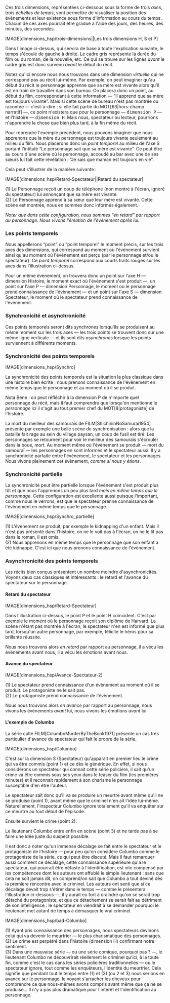 <!-- Page: Synchronicité et asynchronicité Page #133 -->

Ces trois dimensions, représentées ci-dessous sous la forme  de trois *axes*, trois *échelles de temps*, vont permettre de visualiser la position des évènements et leur existence sous forme d'information au cours du temps. Chacun de ces axes pourrait être gradué à l'aide des jours, des heures, des minutes, des secondes.

IMAGE[dimensions_hsp/trois-dimensions||Les trois dimensions H, S et P]

Dans l'image ci-dessus, qui servira de base à toute l'explication suivante, le temps s'écoule de gauche à droite. Le cadre gris représente la durée du film ou du roman, de la nouvelle, etc. Ce qui se trouve sur les lignes *avant* le cadre gris est donc survenu *avant* le début du récit.

Notez qu'ici encore nous nous trouvons dans une dimension *virtuelle* qui ne correspond pas au récit lui-même. Par exemple, on peut imaginer qu'au début du récit le personnage apprenne que sa mère est vivante alors qu'il est en train de travailler dans son bureau. On placera donc un point, au début du film, correspondant à cette information — “Il apprend que sa mère est toujours vivante”. Mais si cette scène de bureau n'est pas montrée ou racontée — c'est-à-dire : si elle fait partie du MOT[63|hors-champ narratif] —, ce point n'existera que pour le personnage — <tt>dimension P</tt> — et l'histoire — <tt>dimension H</tt>. Mais nous, spectateur ou lecteur, pourrions n'apprendre la chose que bien plus tard, à la fin même du récit.

Pour reprendre l'exemple précédent, nous pouvons imaginer que nous apprenons que la mère du personnage est toujours vivante seulement au milieu du film. Nous placerons donc un *point temporel* au milieu de l'axe S portant l'intitulé “Le personnage sait que sa mère est vivante”. Ce peut être au cours d'une scène où le personnage, accoudé au bar avec une de ses sœurs lui fait cette révélation : “Je sais que maman est toujours en vie”.

Cela peut s'illustrer de la manière suivante :

IMAGE[dimensions_hsp/Retard-Spectateur||Retard du spectateur]

<div class='small'>(1) Le Personnage reçoit un coup de téléphone (non montré à l'écran, ignoré du spectateur) lui annonçant que sa mère est vivante.</div><div class='small'>(2) Le Personnage apprend à sa sœur que leur mère est vivante. Cette scène est montrée, nous en sommes donc informés également.</div>

*Noter que dans cette configuration, nous sommes “en retard” par rapport au personnage. Nous vivons l'émotion de l'évènement après lui.*

### Les points temporels

Nous appellerons “point” ou “point temporel” le moment précis, sur les trois axes des dimensions, qui correspond au moment où l'évènement survient ainsi qu'au moment où l'évènement est perçu (par le personnage et/ou le spectateur). Ce *point temporel* correspond aux courts traits rouges sur les axes dans l'illustration ci-dessus.

Pour un même évènement, on  trouvera donc un point sur l'axe H — dimension Histoire, le moment exact où l'évènement s'est produit —, un point sur l'axe P — dimension Personnage, le moment où le personnage prend connaissance de l'évènement — et un point sur l'axe S — dimension Spectateur, le moment où le spectateur prend connaissance de l'évènement.

### Synchronicité et asynchronicité

Ces points temporels seront dits *synchrones* lorsqu'ils se produisent au même moment sur les trois axes — les trois points se trouvent donc sur une même ligne verticale — et ils sont dits *asynchrones* lorsque les points surviennent à différents moments.


### Synchronicité des points temporels

IMAGE[dimensions_hsp/Synchro]

La synchronicité des points temporels est la situation la plus classique dans une histoire bien écrite : nous prenons connaissance de l'évènement en même temps que le personnage et au moment où il se produit.

<div class='small'>Nota Bene : on peut réfléchir à la dimension P de n'importe quel personnage du récit, mais il faut comprendre que lorsqu'on mentionne le <em>personnage</em> ici il s'agit au tout premier chef du MOT[8|protagoniste] de l'histoire.</div>

La mort du meilleur des samouraïs de FILM[ShichininNoSamurai1954] présente par exemple une belle scène de synchronisation : alors que la bataille fait rage au sein du village paysan, un coup de fusil est tiré. Les personnages se retournent pour voir le meilleur des samouraïs s'écrouler dans la boue, mort. Au moment même où l'évènement se produit — mort du samouraï — les personnages en sont informés et le spectateur aussi. Il y a synchronicité parfaite entre l'évènement, le spectateur et les personnages. Nous vivons pleinement cet évènement, *comme si nous y étions*.

### Synchronicité partielle

La synchronicité peut être partielle lorsque l'évènement s'est produit plus tôt et que nous l'apprenons un peu plus tard *mais en même temps que le personnage*. Cette configuration est excellente aussi puisque l'important, comme nous le verrons, est que le spectateur prenne connaissance de l'évènement en même temps que le personnage.

IMAGE[dimensions_hsp/Synchro_partielle]

<div class="small"><div>(1) L'évènement se produit, par exemple le kidnapping d'un enfant. Mais il n'est pas présenté dans l'histoire, on ne le voit pas à l'écran, on ne le lit pas dans le roman, il est omis.</div>
<div>(2) Nous apprenons en même temps que le personnage que son enfant a été kidnappé. C'est ici que nous prenons connaissance de l'évènement.</div>
</div>

### Asynchronicité des points temporels

Les récits bien conçus présentent un nombre moindre d'asynchronicités. Voyons deux cas classiques et intéressants : le retard et l'avance du spectateur sur le personnage.

#### Retard du spectateur

IMAGE[dimensions_hsp/Retard-Spectateur]

Dans l'illustration ci-dessus, le point P et le point H coïncident. C'est par exemple le moment où le personnage reçoit son diplôme de Harvard. La scène n'étant pas montrée à l'écran, le spectateur n'en est informé que plus tard, lorsqu'un autre personnage, par exemple, félicite le héros pour sa brillante réussite.

Nous nous trouvons alors *en retard* par rapport au personnage, il a vécu les évènements avant nous, il a vécu les émotions avant nous.

#### Avance du spectateur

IMAGE[dimensions_hsp/Avance-Spectateur-2]

<div class='small'>(1) Le spectateur prend connaissance d'un évènement au moment où il se produit. Le protagoniste ne le sait pas.</div>
<div class='small'>(2) Le protagoniste prend connaissance de l'évènement.</div>

Nous nous trouvons alors *en avance* par rapport au personnage, nous vivons les évènements *avant* lui, nous vivons les émotions *avant* lui.

#### L'exemple de Columbo

La série culte FILM[ColumboMurderByTheBook1971] présente un cas très particulier d'avance du spectateur qui fait le propre de la série.

IMAGE[dimensions_hsp/Columbo]

C'est sur la dimension S (Spectateur) qu'apparait en premier lieu le crime qui va être commis (point 1) et ce dès le générique. En effet, si nous considérons un spectateur qui connait cette série policière, il sait qu'un crime va être commis sous ses yeux dans le teaser du film (les premières minutes) et il reconnait rapidement à son charisme le personnage susceptible d'en être l'auteur. 

Le spectateur sait donc qu'il va se produire un meurtre avant même qu'il ne se produise (point 1), avant même que le criminel n'en ait l'idée lui-même. Naturellement, l'inspecteur Columbo ignore totalement qu'il va enquêter sur ce meurtre au tout début de l'épisode.

Ensuite survient le crime (point 2).

Le lieutenant Columbo entre enfin en scène (point 3) et ne tarde pas à se faire une idée juste du suspect possible.

Il est donc à noter qu'un immense décalage se fait entre le spectateur et le protagoniste de l'histoire — pour peu qu'on considère Columbo comme le protagoniste de la série, ce qui peut être discuté. Mais il faut remarquer aussi comment ce décalage, cette connaissance supérieure qu'a le spectateur, qui pourrait être néfaste à l'identification, est vite compensé par les compétences dont les auteurs ont affublé le simple lieutenant : sans que cela ne soit jamais dit, on comprend/on sait que Columbo a tout deviné dès la première rencontre avec le criminel. Les auteurs ont senti que si ce décalage devait trop s'étirer dans le temps — comme le présentera l'illustration ci-dessous —, il y aurait eu fort à craindre qu'on se serait trop détaché  du protagoniste, et que ce détachement se serait fait au détriment de son intelligence : le spectateur en viendrait à se demander pourquoi le lieutenant met autant de temps à démasquer le vrai criminel.

IMAGE[dimensions_hsp/bad-Columbo]

<div class='small'>(1) Ayant pris connaissance des personnages, nous spectateurs devinons celui qui va devenir le meurtrier — le plus charismatique des personnages.</div>
<div class='small'>(2) Le crime est perpétré dans l'histoire (dimension H) confirmant notre sentiment.</div>
<div class='small'>(3) Dans une mauvaise série — ou une série comique, pourquoi pas ? —, le lieutenant Columbo ne découvrirait réellement le criminel qu'ici, à la toute fin, comme c'est le cas dans les séries policières traditionnelles — où le spectateur ignore, tout comme les enquêteurs, l'identité du meurtrier. Cela signifie que pendant tout le temps entre (1) et (3) (ou 2 et 3) nous serions  en avance sur le personnage, le voyant s'arracher les cheveux pour comprendre ce que nous-mêmes avons compris avant même que ça ne se produise… Il n'y a pas plus dramatique pour l'intérêt et l'identification au personnage.</div>